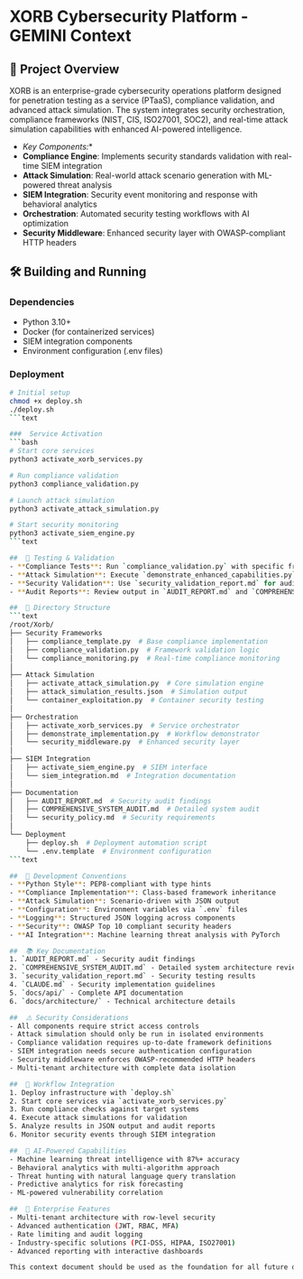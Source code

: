 # XORB Cybersecurity Platform - GEMINI Context

##  📌 Project Overview
XORB is an enterprise-grade cybersecurity operations platform designed for penetration testing as a service (PTaaS), compliance validation, and advanced attack simulation. The system integrates security orchestration, compliance frameworks (NIST, CIS, ISO27001, SOC2), and real-time attack simulation capabilities with enhanced AI-powered intelligence.

- *Key Components:**
- **Compliance Engine**: Implements security standards validation with real-time SIEM integration
- **Attack Simulation**: Real-world attack scenario generation with ML-powered threat analysis
- **SIEM Integration**: Security event monitoring and response with behavioral analytics
- **Orchestration**: Automated security testing workflows with AI optimization
- **Security Middleware**: Enhanced security layer with OWASP-compliant HTTP headers

##  🛠️ Building and Running
###  Dependencies
- Python 3.10+
- Docker (for containerized services)
- SIEM integration components
- Environment configuration (.env files)

###  Deployment
```bash
# Initial setup
chmod +x deploy.sh
./deploy.sh
```text

###  Service Activation
```bash
# Start core services
python3 activate_xorb_services.py

# Run compliance validation
python3 compliance_validation.py

# Launch attack simulation
python3 activate_attack_simulation.py

# Start security monitoring
python3 activate_siem_engine.py
```text

##  🧪 Testing & Validation
- **Compliance Tests**: Run `compliance_validation.py` with specific framework parameters
- **Attack Simulation**: Execute `demonstrate_enhanced_capabilities.py` for scenario testing
- **Security Validation**: Use `security_validation_report.md` for audit findings
- **Audit Reports**: Review output in `AUDIT_REPORT.md` and `COMPREHENSIVE_SYSTEM_AUDIT.md`

##  📂 Directory Structure
```text
/root/Xorb/
├── Security Frameworks
│   ├── compliance_template.py  # Base compliance implementation
│   ├── compliance_validation.py  # Framework validation logic
│   └── compliance_monitoring.py  # Real-time compliance monitoring
│
├── Attack Simulation
│   ├── activate_attack_simulation.py  # Core simulation engine
│   ├── attack_simulation_results.json  # Simulation output
│   └── container_exploitation.py  # Container security testing
│
├── Orchestration
│   ├── activate_xorb_services.py  # Service orchestrator
│   ├── demonstrate_implementation.py  # Workflow demonstrator
│   └── security_middleware.py  # Enhanced security layer
│
├── SIEM Integration
│   ├── activate_siem_engine.py  # SIEM interface
│   └── siem_integration.md  # Integration documentation
│
├── Documentation
│   ├── AUDIT_REPORT.md  # Security audit findings
│   ├── COMPREHENSIVE_SYSTEM_AUDIT.md  # Detailed system audit
│   └── security_policy.md  # Security requirements
│
└── Deployment
    ├── deploy.sh  # Deployment automation script
    └── .env.template  # Environment configuration
```text

##  🧱 Development Conventions
- **Python Style**: PEP8-compliant with type hints
- **Compliance Implementation**: Class-based framework inheritance
- **Attack Simulation**: Scenario-driven with JSON output
- **Configuration**: Environment variables via `.env` files
- **Logging**: Structured JSON logging across components
- **Security**: OWASP Top 10 compliant security headers
- **AI Integration**: Machine learning threat analysis with PyTorch

##  📚 Key Documentation
1. `AUDIT_REPORT.md` - Security audit findings
2. `COMPREHENSIVE_SYSTEM_AUDIT.md` - Detailed system architecture review
3. `security_validation_report.md` - Security testing results
4. `CLAUDE.md` - Security implementation guidelines
5. `docs/api/` - Complete API documentation
6. `docs/architecture/` - Technical architecture details

##  ⚠️ Security Considerations
- All components require strict access controls
- Attack simulation should only be run in isolated environments
- Compliance validation requires up-to-date framework definitions
- SIEM integration needs secure authentication configuration
- Security middleware enforces OWASP-recommended HTTP headers
- Multi-tenant architecture with complete data isolation

##  🔄 Workflow Integration
1. Deploy infrastructure with `deploy.sh`
2. Start core services via `activate_xorb_services.py`
3. Run compliance checks against target systems
4. Execute attack simulations for validation
5. Analyze results in JSON output and audit reports
6. Monitor security events through SIEM integration

##  🧠 AI-Powered Capabilities
- Machine learning threat intelligence with 87%+ accuracy
- Behavioral analytics with multi-algorithm approach
- Threat hunting with natural language query translation
- Predictive analytics for risk forecasting
- ML-powered vulnerability correlation

##  🏢 Enterprise Features
- Multi-tenant architecture with row-level security
- Advanced authentication (JWT, RBAC, MFA)
- Rate limiting and audit logging
- Industry-specific solutions (PCI-DSS, HIPAA, ISO27001)
- Advanced reporting with interactive dashboards

This context document should be used as the foundation for all future development, testing, and operational activities within the XORB platform.